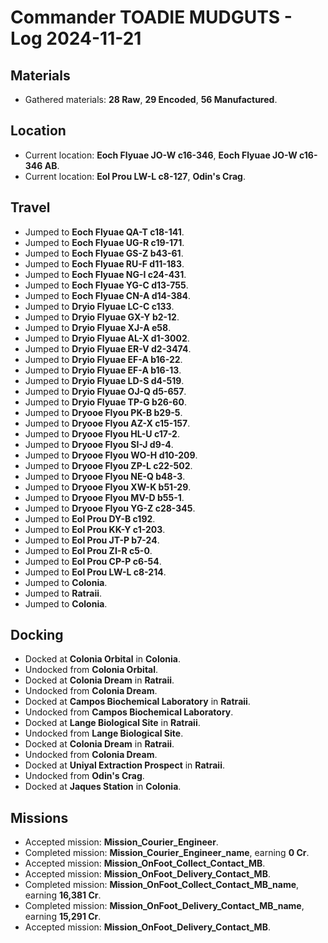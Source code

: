 # Commander TOADIE MUDGUTS - Log 2024-11-21

## Materials
- Gathered materials: **28 Raw**, **29 Encoded**, **56 Manufactured**.

## Location
- Current location: **Eoch Flyuae JO-W c16-346**, **Eoch Flyuae JO-W c16-346 AB**.
- Current location: **Eol Prou LW-L c8-127**, **Odin's Crag**.

## Travel
- Jumped to **Eoch Flyuae QA-T c18-141**.
- Jumped to **Eoch Flyuae UG-R c19-171**.
- Jumped to **Eoch Flyuae GS-Z b43-61**.
- Jumped to **Eoch Flyuae RU-F d11-183**.
- Jumped to **Eoch Flyuae NG-I c24-431**.
- Jumped to **Eoch Flyuae YG-C d13-755**.
- Jumped to **Eoch Flyuae CN-A d14-384**.
- Jumped to **Dryio Flyuae LC-C c133**.
- Jumped to **Dryio Flyuae GX-Y b2-12**.
- Jumped to **Dryio Flyuae XJ-A e58**.
- Jumped to **Dryio Flyuae AL-X d1-3002**.
- Jumped to **Dryio Flyuae ER-V d2-3474**.
- Jumped to **Dryio Flyuae EF-A b16-22**.
- Jumped to **Dryio Flyuae EF-A b16-13**.
- Jumped to **Dryio Flyuae LD-S d4-519**.
- Jumped to **Dryio Flyuae OJ-Q d5-657**.
- Jumped to **Dryio Flyuae TP-G b26-60**.
- Jumped to **Dryooe Flyou PK-B b29-5**.
- Jumped to **Dryooe Flyou AZ-X c15-157**.
- Jumped to **Dryooe Flyou HL-U c17-2**.
- Jumped to **Dryooe Flyou SI-J d9-4**.
- Jumped to **Dryooe Flyou WO-H d10-209**.
- Jumped to **Dryooe Flyou ZP-L c22-502**.
- Jumped to **Dryooe Flyou NE-Q b48-3**.
- Jumped to **Dryooe Flyou XW-K b51-29**.
- Jumped to **Dryooe Flyou MV-D b55-1**.
- Jumped to **Dryooe Flyou YG-Z c28-345**.
- Jumped to **Eol Prou DY-B c192**.
- Jumped to **Eol Prou KK-Y c1-203**.
- Jumped to **Eol Prou JT-P b7-24**.
- Jumped to **Eol Prou ZI-R c5-0**.
- Jumped to **Eol Prou CP-P c6-54**.
- Jumped to **Eol Prou LW-L c8-214**.
- Jumped to **Colonia**.
- Jumped to **Ratraii**.
- Jumped to **Colonia**.

## Docking
- Docked at **Colonia Orbital** in **Colonia**.
- Undocked from **Colonia Orbital**.
- Docked at **Colonia Dream** in **Ratraii**.
- Undocked from **Colonia Dream**.
- Docked at **Campos Biochemical Laboratory** in **Ratraii**.
- Undocked from **Campos Biochemical Laboratory**.
- Docked at **Lange Biological Site** in **Ratraii**.
- Undocked from **Lange Biological Site**.
- Docked at **Colonia Dream** in **Ratraii**.
- Undocked from **Colonia Dream**.
- Docked at **Uniyal Extraction Prospect** in **Ratraii**.
- Undocked from **Odin's Crag**.
- Docked at **Jaques Station** in **Colonia**.

## Missions
- Accepted mission: **Mission_Courier_Engineer**.
- Completed mission: **Mission_Courier_Engineer_name**, earning **0 Cr**.
- Accepted mission: **Mission_OnFoot_Collect_Contact_MB**.
- Accepted mission: **Mission_OnFoot_Delivery_Contact_MB**.
- Completed mission: **Mission_OnFoot_Collect_Contact_MB_name**, earning **16,381 Cr**.
- Completed mission: **Mission_OnFoot_Delivery_Contact_MB_name**, earning **15,291 Cr**.
- Accepted mission: **Mission_OnFoot_Delivery_Contact_MB**.

